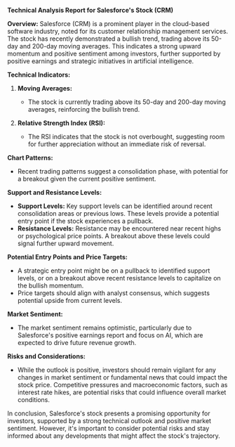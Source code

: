 **Technical Analysis Report for Salesforce's Stock (CRM)**

**Overview:**
Salesforce (CRM) is a prominent player in the cloud-based software industry, noted for its customer relationship management services. The stock has recently demonstrated a bullish trend, trading above its 50-day and 200-day moving averages. This indicates a strong upward momentum and positive sentiment among investors, further supported by positive earnings and strategic initiatives in artificial intelligence.

**Technical Indicators:**
1. **Moving Averages:** 
   - The stock is currently trading above its 50-day and 200-day moving averages, reinforcing the bullish trend.
   
2. **Relative Strength Index (RSI):**
   - The RSI indicates that the stock is not overbought, suggesting room for further appreciation without an immediate risk of reversal.

**Chart Patterns:**
- Recent trading patterns suggest a consolidation phase, with potential for a breakout given the current positive sentiment.

**Support and Resistance Levels:**
- **Support Levels:** Key support levels can be identified around recent consolidation areas or previous lows. These levels provide a potential entry point if the stock experiences a pullback.
- **Resistance Levels:** Resistance may be encountered near recent highs or psychological price points. A breakout above these levels could signal further upward movement.

**Potential Entry Points and Price Targets:**
- A strategic entry point might be on a pullback to identified support levels, or on a breakout above recent resistance levels to capitalize on the bullish momentum.
- Price targets should align with analyst consensus, which suggests potential upside from current levels.

**Market Sentiment:**
- The market sentiment remains optimistic, particularly due to Salesforce's positive earnings report and focus on AI, which are expected to drive future revenue growth.

**Risks and Considerations:**
- While the outlook is positive, investors should remain vigilant for any changes in market sentiment or fundamental news that could impact the stock price. Competitive pressures and macroeconomic factors, such as interest rate hikes, are potential risks that could influence overall market conditions.

In conclusion, Salesforce's stock presents a promising opportunity for investors, supported by a strong technical outlook and positive market sentiment. However, it's important to consider potential risks and stay informed about any developments that might affect the stock's trajectory.